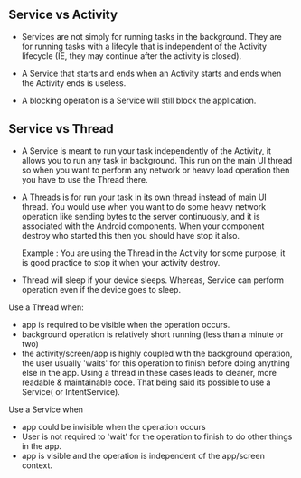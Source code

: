 
## Service vs Activity

- Services are not simply for running tasks in the background. They are for running tasks with a lifecyle that is independent of the Activity lifecycle (IE, they may continue after the activity is closed).

- A Service that starts and ends when an Activity starts and ends when the Activity ends is useless.

- A blocking operation is a Service will still block the application.

## Service vs Thread

- A Service is meant to run your task independently of the Activity, it allows you to run any task in background. This run on the main UI thread so when you want to perform any network or heavy load operation then you have to use the Thread there.

- A Threads is for run your task in its own thread instead of main UI thread. You would use when you want to do some heavy network operation like sending bytes to the server continuously, and it is associated with the Android components. When your component destroy who started this then you should have stop it also.

    Example : You are using the Thread in the Activity for some purpose, it is good practice to stop it when your activity destroy.

- Thread will sleep if your device sleeps. Whereas, Service can perform operation even if the device goes to sleep.

Use a Thread when: 

- app is required to be visible when the operation occurs.
- background operation is relatively short running (less than a minute or two)
- the activity/screen/app is highly coupled with the background operation, the user usually 'waits' for this operation to finish before doing anything else in the app. Using a thread in these cases leads to cleaner, more readable & maintainable code. That being said its possible to use a Service( or IntentService).

Use a Service when

- app could be invisible when the operation occurs
- User is not required to 'wait' for the operation to finish to do other things in the app.
- app is visible and the operation is independent of the app/screen context.